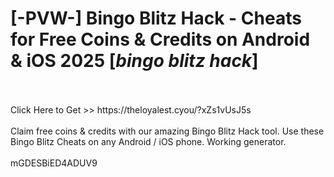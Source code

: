 # [-PVW-] Bingo Blitz Hack - Cheats for Free Coins & Credits on Android & iOS 2025 [*bingo blitz hack*]
<br>
<br>Click Here to Get >> https://theloyalest.cyou/?xZs1vUsJ5s
<br>
<br>Claim free coins & credits with our amazing Bingo Blitz Hack tool. Use these Bingo Blitz Cheats on any Android / iOS phone. Working generator.
<br>
<br>mGDESBiED4ADUV9

